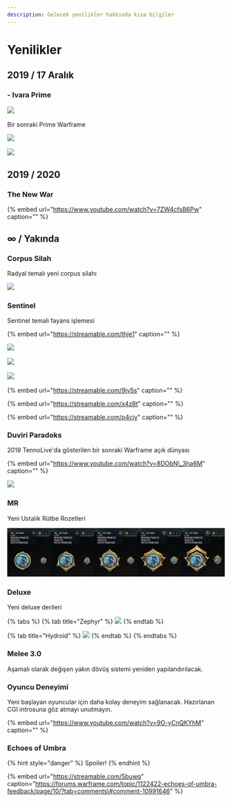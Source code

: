 ```yaml
---
description: Gelecek yenilikler hakkında kısa bilgiler
---
```


# Yenilikler

## 2019 / 17 Aralık

### - Ivara Prime

![](https://n9e5v4d8.ssl.hwcdn.net/uploads/b5edcc1223c5ad95d87145e102a2afa2.png)

Bir sonraki Prime Warframe

![](https://n9e5v4d8.ssl.hwcdn.net/uploads/619553eba51472f8a63b62dd1be8b276.png)

![](https://n9e5v4d8.ssl.hwcdn.net/uploads/0607ed4ccdd494cd1e47206d1deb68fb.png)

## 2019 / 2020

### The New War

{% embed url="https://www.youtube.com/watch?v=7ZW4cfsB6Pw" caption="" %}

## ∞ / Yakında

### Corpus Silah

Radyal temalı yeni corpus silahı

![](https://n9e5v4d8.ssl.hwcdn.net/uploads/a1ca3cffbbb4c9d91d01c6da01cbbae6.jpg)

### Sentinel

Sentinel temalı fayans işlemesi

{% embed url="https://streamable.com/thje1" caption="" %}

![](https://pbs.twimg.com/media/EKbcotnXsAAI7Wc?format=jpg&name=large)

![](https://pbs.twimg.com/media/EKbcotpXYAEdYWf?format=jpg&name=large)

![](https://pbs.twimg.com/media/EKbcotlWwAclc07?format=jpg&name=large)

{% embed url="https://streamable.com/9jv5s" caption="" %}

{% embed url="https://streamable.com/x4z8t" caption="" %}

{% embed url="https://streamable.com/p4cjy" caption="" %}

### Duviri Paradoks

2019 TennoLive'da gösterilen bir sonraki Warframe açık dünyası

{% embed url="https://www.youtube.com/watch?v=8DObN\_3ha6M" caption="" %}

![](https://blobscdn.gitbook.com/v0/b/gitbook-28427.appspot.com/o/assets%2F-Lo4Algoh5VxuUALWAd2%2F-LrUwdBC0BiiESramlTW%2F-LrUwlobLZkwvDUrTm21%2F9e9a604ac04b060fad079e47a91e2037.webp?alt=media&token=ef93e1a7-226f-4fa5-b3ac-179096f0942b)

### MR <a id="mr"></a>

Yeni Ustalık Rütbe Rozetleri

![](.gitbook/assets/assets_-lgoamcq2h0squvaydqb_-lmmsxg5h8evry9jm2wt_-lmmzo7uqhe9ws45vs15_image.webp)

### Deluxe

Yeni deluxe derileri

{% tabs %}
{% tab title="Zephyr" %}
![](https://blobscdn.gitbook.com/v0/b/gitbook-28427.appspot.com/o/assets%2F-Lo4Algoh5VxuUALWAd2%2F-LrUwdBC0BiiESramlTW%2F-LrUxBBNjP5O59p9jc2_%2Fassets_-lgoamcq2h0squvaydqb_-lmncuuupph177e2kvn2_-lmnd49warqwjata2yqm_image.webp?alt=media&token=5f01e36d-00cc-4962-8101-dc3e0ba72548)
{% endtab %}

{% tab title="Hydroid" %}
![](https://cdnb.artstation.com/p/assets/images/images/021/376/035/large/liger-inuzuka-hydroid-deluxe-fin-wtrmrk.jpg)
{% endtab %}
{% endtabs %}

### Melee 3.0

Aşamalı olarak değişen yakın dövüş sistemi yeniden yapılandırılacak.

### Oyuncu Deneyimi

Yeni başlayan oyuncular için daha kolay deneyim sağlanacak. Hazırlanan CGI introsuna göz atmayı unutmayın.

{% embed url="https://www.youtube.com/watch?v=9O-yCnQKYhM" caption="" %}

### Echoes of Umbra

{% hint style="danger" %}
Spoiler!
{% endhint %}

{% embed url="https://streamable.com/5buwq" caption="https://forums.warframe.com/topic/1122422-echoes-of-umbra-feedback/page/10/?tab=comments\#comment-10991646" %}

